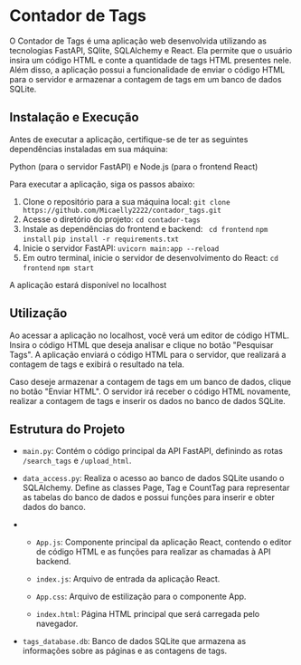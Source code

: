 # Contador de Tags 

O Contador de Tags é uma aplicação web desenvolvida utilizando as tecnologias FastAPI, SQlite, SQLAlchemy e React. Ela permite que o usuário insira um código HTML e conte a quantidade de tags HTML presentes nele. Além disso, a aplicação possui a funcionalidade de enviar o código HTML para o servidor e armazenar a contagem de tags em um banco de dados SQLite.

## Instalação e Execução

Antes de executar a aplicação, certifique-se de ter as seguintes dependências instaladas em sua máquina:

Python (para o servidor FastAPI)
e Node.js (para o frontend React)

Para executar a aplicação, siga os passos abaixo:

1. Clone o repositório para a sua máquina local:
```git clone https://github.com/Micaelly2222/contador_tags.git```
2. Acesse o diretório do projeto:
```cd contador-tags```
3. Instale as dependências do frontend e backend:
``` cd frontend```
```npm install```
```pip install -r requirements.txt```
4. Inicie o servidor FastAPI:
```uvicorn main:app --reload```
5. Em outro terminal, inicie o servidor de desenvolvimento do React:
```cd frontend```
```npm start```

A aplicação estará disponível no localhost

## Utilização

Ao acessar a aplicação no localhost, você verá um editor de código HTML. Insira o código HTML que deseja analisar e clique no botão "Pesquisar Tags". A aplicação enviará o código HTML para o servidor, que realizará a contagem de tags e exibirá o resultado na tela.

Caso deseje armazenar a contagem de tags em um banco de dados, clique no botão "Enviar HTML". O servidor irá receber o código HTML novamente, realizar a contagem de tags e inserir os dados no banco de dados SQLite.

## Estrutura do Projeto

- `main.py`: Contém o código principal da API FastAPI, definindo as rotas `/search_tags` e `/upload_html`.

- `data_access.py`: Realiza o acesso ao banco de dados SQLite usando o SQLAlchemy. Define as classes Page, Tag e CountTag para representar as tabelas do banco de dados e possui funções para inserir e obter dados do banco.
- 
  - `App.js`: Componente principal da aplicação React, contendo o editor de código HTML e as funções para realizar as chamadas à API backend.

  - `index.js`: Arquivo de entrada da aplicação React.

  - `App.css`: Arquivo de estilização para o componente App.
 
  - `index.html`: Página HTML principal que será carregada pelo navegador.

- `tags_database.db`: Banco de dados SQLite que armazena as informações sobre as páginas e as contagens de tags.
